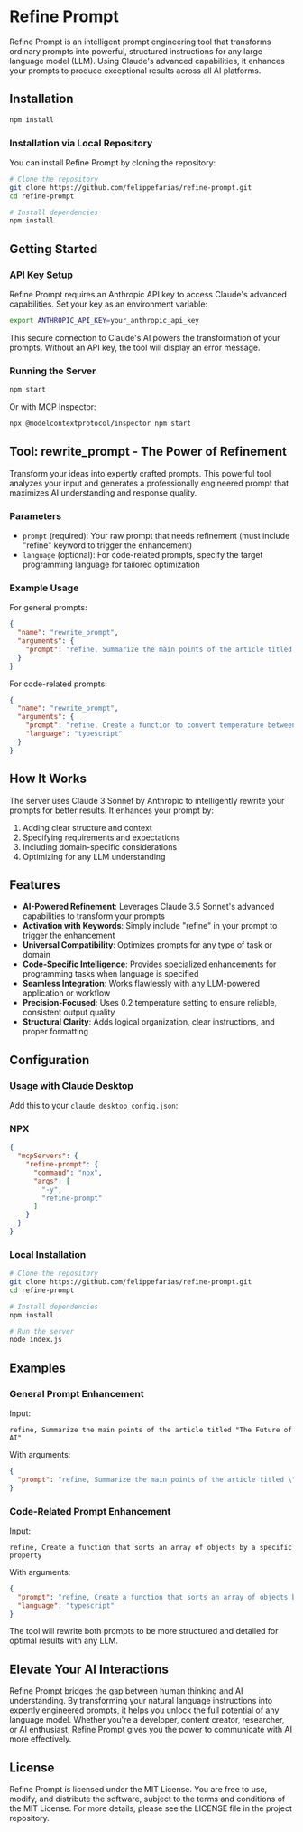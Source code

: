 # Refine Prompt

Refine Prompt is an intelligent prompt engineering tool that transforms ordinary prompts into powerful, structured instructions for any large language model (LLM). Using Claude's advanced capabilities, it enhances your prompts to produce exceptional results across all AI platforms.

## Installation

```bash
npm install
```

### Installation via Local Repository

You can install Refine Prompt by cloning the repository:

```bash
# Clone the repository
git clone https://github.com/felippefarias/refine-prompt.git
cd refine-prompt

# Install dependencies
npm install
```

## Getting Started

### API Key Setup

Refine Prompt requires an Anthropic API key to access Claude's advanced capabilities. Set your key as an environment variable:

```bash
export ANTHROPIC_API_KEY=your_anthropic_api_key
```

This secure connection to Claude's AI powers the transformation of your prompts. Without an API key, the tool will display an error message.

### Running the Server

```bash
npm start
```

Or with MCP Inspector:
```bash
npx @modelcontextprotocol/inspector npm start
```

## Tool: rewrite_prompt - The Power of Refinement

Transform your ideas into expertly crafted prompts. This powerful tool analyzes your input and generates a professionally engineered prompt that maximizes AI understanding and response quality.

### Parameters

- `prompt` (required): Your raw prompt that needs refinement (must include "refine" keyword to trigger the enhancement)
- `language` (optional): For code-related prompts, specify the target programming language for tailored optimization

### Example Usage

For general prompts:
```json
{
  "name": "rewrite_prompt",
  "arguments": {
    "prompt": "refine, Summarize the main points of the article titled \"The Future of AI\""
  }
}
```

For code-related prompts:
```json
{
  "name": "rewrite_prompt",
  "arguments": {
    "prompt": "refine, Create a function to convert temperature between Celsius and Fahrenheit",
    "language": "typescript"
  }
}
```

## How It Works

The server uses Claude 3 Sonnet by Anthropic to intelligently rewrite your prompts for better results. It enhances your prompt by:

1. Adding clear structure and context
2. Specifying requirements and expectations
3. Including domain-specific considerations
4. Optimizing for any LLM understanding

## Features

- **AI-Powered Refinement**: Leverages Claude 3.5 Sonnet's advanced capabilities to transform your prompts
- **Activation with Keywords**: Simply include "refine" in your prompt to trigger the enhancement
- **Universal Compatibility**: Optimizes prompts for any type of task or domain
- **Code-Specific Intelligence**: Provides specialized enhancements for programming tasks when language is specified
- **Seamless Integration**: Works flawlessly with any LLM-powered application or workflow
- **Precision-Focused**: Uses 0.2 temperature setting to ensure reliable, consistent output quality
- **Structural Clarity**: Adds logical organization, clear instructions, and proper formatting

## Configuration

### Usage with Claude Desktop
Add this to your `claude_desktop_config.json`:

### NPX

```json
{
  "mcpServers": {
    "refine-prompt": {
      "command": "npx",
      "args": [
        "-y",
        "refine-prompt"
      ]
    }
  }
}
```

### Local Installation

```bash
# Clone the repository
git clone https://github.com/felippefarias/refine-prompt.git
cd refine-prompt

# Install dependencies
npm install

# Run the server
node index.js
```

## Examples

### General Prompt Enhancement

Input:
```
refine, Summarize the main points of the article titled "The Future of AI"
```

With arguments:
```json
{
  "prompt": "refine, Summarize the main points of the article titled \"The Future of AI\""
}
```

### Code-Related Prompt Enhancement

Input:
```
refine, Create a function that sorts an array of objects by a specific property
```

With arguments:
```json
{
  "prompt": "refine, Create a function that sorts an array of objects by a specific property",
  "language": "typescript"
}
```

The tool will rewrite both prompts to be more structured and detailed for optimal results with any LLM.

## Elevate Your AI Interactions

Refine Prompt bridges the gap between human thinking and AI understanding. By transforming your natural language instructions into expertly engineered prompts, it helps you unlock the full potential of any language model. Whether you're a developer, content creator, researcher, or AI enthusiast, Refine Prompt gives you the power to communicate with AI more effectively.

## License

Refine Prompt is licensed under the MIT License. You are free to use, modify, and distribute the software, subject to the terms and conditions of the MIT License. For more details, please see the LICENSE file in the project repository.
